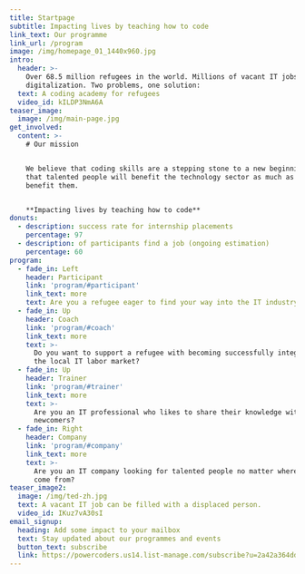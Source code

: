 ```yaml
---
title: Startpage
subtitle: Impacting lives by teaching how to code
link_text: Our programme
link_url: /program
image: /img/homepage_01_1440x960.jpg
intro:
  header: >-
    Over 68.5 million refugees in the world. Millions of vacant IT jobs due to
    digitalization. Two problems, one solution:
  text: A coding academy for refugees
  video_id: kILDP3NmA6A
teaser_image:
  image: /img/main-page.jpg
get_involved:
  content: >-
    # Our mission


    We believe that coding skills are a stepping stone to a new beginning and
    that talented people will benefit the technology sector as much as it can
    benefit them.


    **Impacting lives by teaching how to code**
donuts:
  - description: success rate for internship placements
    percentage: 97
  - description: of participants find a job (ongoing estimation)
    percentage: 60
program:
  - fade_in: Left
    header: Participant
    link: 'program/#participant'
    link_text: more
    text: Are you a refugee eager to find your way into the IT industry?
  - fade_in: Up
    header: Coach
    link: 'program/#coach'
    link_text: more
    text: >-
      Do you want to support a refugee with becoming successfully integrated in
      the local IT labor market?
  - fade_in: Up
    header: Trainer
    link: 'program/#trainer'
    link_text: more
    text: >-
      Are you an IT professional who likes to share their knowledge with
      newcomers?
  - fade_in: Right
    header: Company
    link: 'program/#company'
    link_text: more
    text: >-
      Are you an IT company looking for talented people no matter where they
      come from?
teaser_image2:
  image: /img/ted-zh.jpg
  text: A vacant IT job can be filled with a displaced person.
  video_id: IKuz7vA30sI
email_signup:
  heading: Add some impact to your mailbox
  text: Stay updated about our programmes and events
  button_text: subscribe
  link: https://powercoders.us14.list-manage.com/subscribe?u=2a42a364dd3183e63617d355b&id=dd4d5d82f8
---
```

